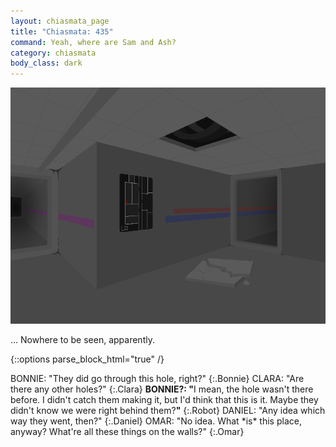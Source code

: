 ```yaml
---
layout: chiasmata_page
title: "Chiasmata: 435"
command: Yeah, where are Sam and Ash?
category: chiasmata
body_class: dark
---
```


![435](/chiasmata/images/narrative/432.png)

... Nowhere to be seen, apparently.

{::options parse_block_html="true" /}
<div class="dialogue">
BONNIE: "They did go through this hole, right?" 
{:.Bonnie}
CLARA: "Are there any other holes?" 
{:.Clara}
<b>BONNIE?: "</b><span class="Bonnie">I mean, the hole wasn't there before. I didn't catch them making it, but I'd think that this is it. Maybe they didn't know we were right behind them?</span><b>"</b>
{:.Robot}
DANIEL: "Any idea which way they went, then?" 
{:.Daniel}
OMAR: "No idea. What *is* this place, anyway? What're all these things on the walls?" 
{:.Omar}
</div>